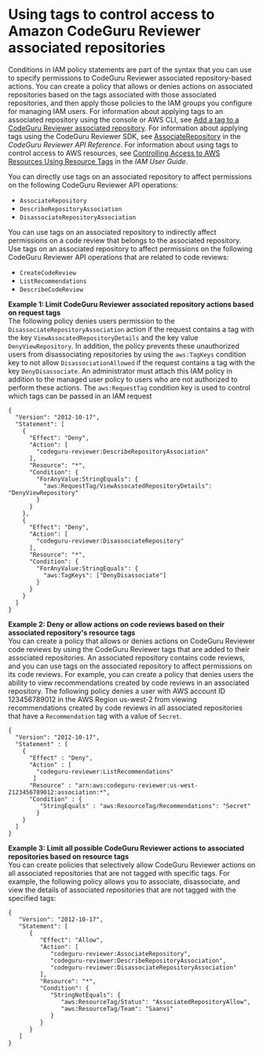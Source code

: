 # Using tags to control access to Amazon CodeGuru Reviewer associated repositories<a name="auth-and-access-control-using-tags"></a>

Conditions in IAM policy statements are part of the syntax that you can use to specify permissions to CodeGuru Reviewer associated repository\-based actions\. You can create a policy that allows or denies actions on associated repositories based on the tags associated with those associated repositories, and then apply those policies to the IAM groups you configure for managing IAM users\. For information about applying tags to an associated repository using the console or AWS CLI, see [Add a tag to a CodeGuru Reviewer associated repository](how-to-tag-associated-repositories-add.md)\. For information about applying tags using the CodeGuru Reviewer SDK, see [AssociateRepository](https://docs.aws.amazon.com/codeguru/latest/reviewer-api/API_AssociateRepository.html#API_AssociateRepository_RequestSyntax) in the *CodeGuru Reviewer API Reference*\. For information about using tags to control access to AWS resources, see [Controlling Access to AWS Resources Using Resource Tags](https://docs.aws.amazon.com/IAM/latest/UserGuide/access_tags.html) in the *IAM User Guide*\.

 You can directly use tags on an associated repository to affect permissions on the following CodeGuru Reviewer API operations: 
+  `AssociateRepository` 
+  `DescribeRepositoryAssociation` 
+  `DisassociateRepositoryAssociation` 

 You can use tags on an associated repository to indirectly affect permissions on a code review that belongs to the associated repository\. Use tags on an associated repository to affect permissions on the following CodeGuru Reviewer API operations that are related to code reviews: 
+  `CreateCodeReview` 
+  `ListRecommendations` 
+  `DescribeCodeReview` 

**Example 1: Limit CodeGuru Reviewer associated repository actions based on request tags**  
The following policy denies users permission to the `DisassociateRepositoryAssociation` action if the request contains a tag with the key `ViewAssocatedRepositoryDetails` and the key value `DenyViewRepository`\. In addition, the policy prevents these unauthorized users from disassociating repositories by using the `aws:TagKeys` condition key to not allow `DisassociationAllowed` if the request contains a tag with the key `DenyDisassociate`\. An administrator must attach this IAM policy in addition to the managed user policy to users who are not authorized to perform these actions\. The `aws:RequestTag` condition key is used to control which tags can be passed in an IAM request  

```
{
  "Version": "2012-10-17",
  "Statement": [
    {
      "Effect": "Deny",
      "Action": [
        "codeguru-reviewer:DescribeRepositoryAssociation"
      ],
      "Resource": "*",
      "Condition": {
        "ForAnyValue:StringEquals": {
          "aws:RequestTag/ViewAssocatedRepositoryDetails": "DenyViewRepository"
        }
      }
    },
    {
      "Effect": "Deny",
      "Action": [
        "codeguru-reviewer:DisassociateRepository"
      ],
      "Resource": "*",
      "Condition": {
        "ForAnyValue:StringEquals": {
          "aws:TagKeys": ["DenyDisassociate"]
        }
      }
    }
  ]
}
```

**Example 2: Deny or allow actions on code reviews based on their associated repository's resource tags**  
You can create a policy that allows or denies actions on CodeGuru Reviewer code reviews by using the CodeGuru Reviewer tags that are added to their associated repositories\. An associated repository contains code reviews, and you can use tags on the associated repository to affect permissions on its code reviews\. For example, you can create a policy that denies users the ability to view recommendations created by code reviews in an associated repository\. The following policy denies a user with AWS account ID 123456789012 in the AWS Region us\-west\-2 from viewing recommendations created by code reviews in all associated repositories that have a `Recommendation` tag with a value of `Secret`\.   

```
{
  "Version": "2012-10-17",
  "Statement" : [
    {
      "Effect" : "Deny",
      "Action" : [
        "codeguru-reviewer:ListRecommendations"
       ]
      "Resource" : "arn:aws:codeguru-reviewer:us-west-2123456789012:association:*",
      "Condition" : {
         "StringEquals" : "aws:ResourceTag/Recommendations": "Secret"
        }
    }
  ]
}
```

**Example 3: Limit all possible CodeGuru Reviewer actions to associated repositories based on resource tags**  
You can create policies that selectively allow CodeGuru Reviewer actions on all associated repositories that are not tagged with specific tags\. For example, the following policy allows you to associate, disassociate, and view the details of associated repositories that are not tagged with the specified tags:  

```
{
   "Version": "2012-10-17",
   "Statement": [
      {
         "Effect": "Allow",
         "Action": [
            "codeguru-reviewer:AssociateRepository",
            "codeguru-reviewer:DescribeRepositoryAssociation",
            "codeguru-reviewer:DisassociateRepositoryAssociation"
         ],
         "Resource": "*",
         "Condition": {
            "StringNotEquals": {
               "aws:ResourceTag/Status": "AssociatedRepositoryAllow",
               "aws:ResourceTag/Team": "Saanvi"
            }
         }
      }
   ]
}
```